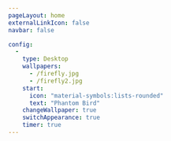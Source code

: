 ```yaml
---
pageLayout: home
externalLinkIcon: false
navbar: false

config:
  -
    type: Desktop
    wallpapers:
      - /firefly.jpg
      - /firefly2.jpg
    start:
      icon: "material-symbols:lists-rounded"
      text: "Phantom Bird"
    changeWallpaper: true
    switchAppearance: true
    timer: true
---
```

